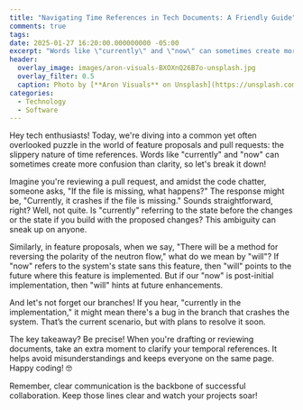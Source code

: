 ```yaml
---
title: "Navigating Time References in Tech Documents: A Friendly Guide"
comments: true
tags:
date: 2025-01-27 16:20:00.000000000 -05:00
excerpt: "Words like \"currently\" and \"now\" can sometimes create more confusion than clarity, so let's break it down!"
header:
  overlay_image: images/aron-visuals-BXOXnQ26B7o-unsplash.jpg
  overlay_filter: 0.5
  caption: Photo by [**Aron Visuals** on Unsplash](https://unsplash.com/@aronvisuals?utm_content=creditCopyText&utm_medium=referral&utm_source=unsplash)
categories:
  - Technology
  - Software
---
```

Hey tech enthusiasts! Today, we're diving into a common yet often overlooked
puzzle in the world of feature proposals and pull requests: the slippery nature
of time references. Words like "currently" and "now" can sometimes create more
confusion than clarity, so let's break it down!

Imagine you're reviewing a pull request, and amidst the code chatter, someone
asks, "If the file is missing, what happens?" The response might be, "Currently,
it crashes if the file is missing." Sounds straightforward, right? Well, not
quite. Is "currently" referring to the state before the changes or the state if
you build with the proposed changes? This ambiguity can sneak up on anyone.

Similarly, in feature proposals, when we say, "There will be a method for
reversing the polarity of the neutron flow," what do we mean by "will"? If "now"
refers to the system's state sans this feature, then "will" points to the future
where this feature is implemented. But if our "now" is post-initial
implementation, then "will" hints at future enhancements.

And let's not forget our branches! If you hear, "currently in the
implementation," it might mean there's a bug in the branch that crashes the
system. That’s the current scenario, but with plans to resolve it soon.

The key takeaway? Be precise! When you're drafting or reviewing documents, take
an extra moment to clarify your temporal references. It helps avoid
misunderstandings and keeps everyone on the same page. Happy coding! 🤓

Remember, clear communication is the backbone of successful collaboration.
Keep those lines clear and watch your projects soar!
